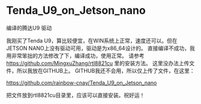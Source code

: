 # Tenda_U9_on_Jetson_nano
编译的腾达U9 驱动

我刚买了Tenda U9，算比较便宜，在WIN系统上正常，速度还可以。但在JETSON NANO上没有驱动可用，驱动是为x86_64设计的。
直接编译不成功，我用非常笨拙的方法修改了下，编译成功，使用正常。
请参考 https://github.com/MingxuZhang/rtl8821cu 里的安装方法。
这里没办法上传文件，所以我放在GITHUB上。
GITHUB我还不会用，所以仅上传了文件，在这里：

https://github.com/rainbow-cnay/Tenda_U9_on_Jetson_nano

把文件放到rtl8821cu目录里，应该可以直接安装。祝好运！

